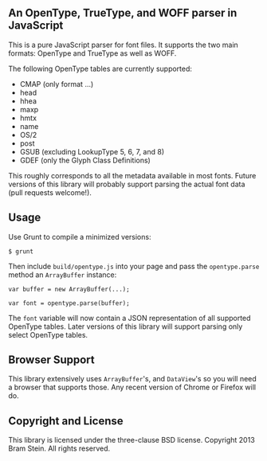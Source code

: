 ## An OpenType, TrueType, and WOFF parser in JavaScript

This is a pure JavaScript parser for font files. It supports the two main formats: OpenType and TrueType as well as WOFF.

The following OpenType tables are currently supported:

* CMAP (only format ...)
* head
* hhea
* maxp
* hmtx
* name
* OS/2
* post
* GSUB (excluding LookupType 5, 6, 7, and 8)
* GDEF (only the Glyph Class Definitions)

This roughly corresponds to all the metadata available in most fonts. Future versions of this library will probably support parsing the actual font data (pull requests welcome!). 

## Usage

Use Grunt to compile a minimized versions:

    $ grunt

Then include `build/opentype.js` into your page and pass the `opentype.parse` method an `ArrayBuffer` instance:

    var buffer = new ArrayBuffer(...);

    var font = opentype.parse(buffer);

The `font` variable will now contain a JSON representation of all supported OpenType tables. Later versions of this library will support parsing only select OpenType tables.

## Browser Support

This library extensively uses `ArrayBuffer`'s, and `DataView`'s so you will need a browser that supports those. Any recent version of Chrome or Firefox will do.

## Copyright and License

This library is licensed under the three-clause BSD license. Copyright 2013 Bram Stein. All rights reserved.
